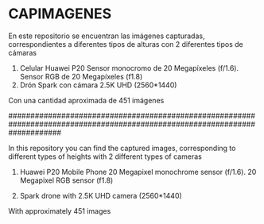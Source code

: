 # CAPIMAGENES
En este repositorio se encuentran las imágenes capturadas, correspondientes a diferentes tipos de alturas con 2 diferentes tipos de cámaras
1. Celular Huawei P20 Sensor monocromo de 20 Megapíxeles (f/1.6). Sensor RGB de 20 Megapíxeles (f1.8)
2. Drón Spark con cámara 2.5K UHD (2560*1440)

Con una cantidad aproximada de 451 imágenes

############################################################################################################################

In this repository you can find the captured images, corresponding to different types of heights with 2 different types of cameras

1. Huawei P20 Mobile Phone 20 Megapixel monochrome sensor (f/1.6). 20 Megapixel RGB sensor (f1.8)

2. Spark drone with 2.5K UHD camera (2560*1440)

With approximately 451 images
